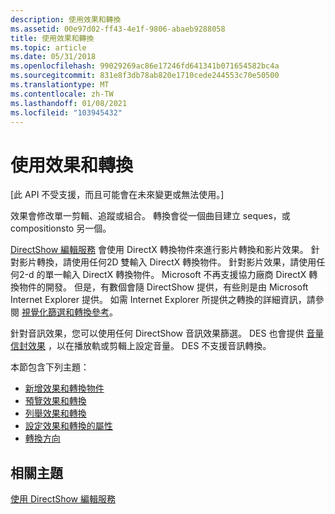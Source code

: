```yaml
---
description: 使用效果和轉換
ms.assetid: 00e97d02-ff43-4e1f-9806-abaeb9288058
title: 使用效果和轉換
ms.topic: article
ms.date: 05/31/2018
ms.openlocfilehash: 99029269ac86e17246fd641341b071654582bc4a
ms.sourcegitcommit: 831e8f3db78ab820e1710cede244553c70e50500
ms.translationtype: MT
ms.contentlocale: zh-TW
ms.lasthandoff: 01/08/2021
ms.locfileid: "103945432"
---
```

# <a name="working-with-effects-and-transitions"></a>使用效果和轉換

\[此 API 不受支援，而且可能會在未來變更或無法使用。\]

效果會修改單一剪輯、追蹤或組合。 轉換會從一個曲目建立 seques，或 compositionsto 另一個。

[DirectShow 編輯服務](directshow-editing-services.md) 會使用 DirectX 轉換物件來進行影片轉換和影片效果。 針對影片轉換，請使用任何2D 雙輸入 DirectX 轉換物件。 針對影片效果，請使用任何2-d 的單一輸入 DirectX 轉換物件。 Microsoft 不再支援協力廠商 DirectX 轉換物件的開發。 但是，有數個會隨 DirectShow 提供，有些則是由 Microsoft Internet Explorer 提供。 如需 Internet Explorer 所提供之轉換的詳細資訊，請參閱 [視覺化篩選和轉換參考](/previous-versions/windows/internet-explorer/ie-developer/platform-apis/ms532853(v=vs.85))。

針對音訊效果，您可以使用任何 DirectShow 音訊效果篩選。 DES 也會提供 [音量信封效果](volume-envelope-effect.md) ，以在播放軌或剪輯上設定音量。 DES 不支援音訊轉換。

本節包含下列主題：

-   [新增效果和轉換物件](adding-effect-and-transition-objects.md)
-   [預覽效果和轉換](previewing-effects-and-transitions.md)
-   [列舉效果和轉換](enumerating-effects-and-transitions.md)
-   [設定效果和轉換的屬性](setting-properties-on-effects-and-transitions.md)
-   [轉換方向](transition-direction.md)

## <a name="related-topics"></a>相關主題

<dl> <dt>

[使用 DirectShow 編輯服務](using-directshow-editing-services.md)
</dt> </dl>

 

 
